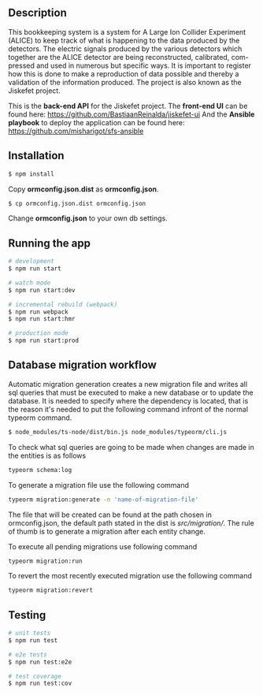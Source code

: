 ## Description
This bookkeeping system is a system for A Large Ion Collider Experiment
(ALICE) to keep track of what is happening to the data produced by the
detectors. The electric signals produced by the various detectors which
together are the ALICE detector are being reconstructed, calibrated, com-
pressed and used in numerous but specific ways. It is important to register
how this is done to make a reproduction of data possible and thereby a
validation of the information produced. The project is also known as the
Jiskefet project.

This is the **back-end API** for the Jiskefet project. 
The **front-end UI** can be found here: https://github.com/BastiaanReinalda/jiskefet-ui 
And the **Ansible playbook** to deploy the application can be found here: https://github.com/misharigot/sfs-ansible

## Installation

```bash
$ npm install
```
Copy **ormconfig.json.dist** as **ormconfig.json**.
```bash
$ cp ormconfig.json.dist ormconfig.json
```

Change **ormconfig.json** to your own db settings.

## Running the app

```bash
# development
$ npm run start

# watch mode
$ npm run start:dev

# incremental rebuild (webpack)
$ npm run webpack
$ npm run start:hmr

# production mode
$ npm run start:prod
```

## Database migration workflow
Automatic migration generation creates a new migration file and writes all sql queries that must be executed to make a new database or to update the database.
It is needed to specify where the dependency is located, that is the reason it's needed to put the following command infront of the normal typeorm command.
```bash
$ node_modules/ts-node/dist/bin.js node_modules/typeorm/cli.js
```

To check what sql queries are going to be made when changes are made in the entities is as follows
```bash
typeorm schema:log
```

To generate a migration file use the following command
```bash
typeorm migration:generate -n 'name-of-migration-file'
```
The file that will be created can be found at the path chosen in ormconfig.json, the default path stated in the dist is *src/migration/*.
The rule of thumb is to generate a migration after each entity change.

To execute all pending migrations use following command
```bash
typeorm migration:run
```

To revert the most recently executed migration use the following command
```bash
typeorm migration:revert
```

## Testing

```bash
# unit tests
$ npm run test

# e2e tests
$ npm run test:e2e

# test coverage
$ npm run test:cov
```
